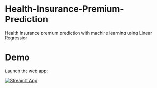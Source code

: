 # Health-Insurance-Premium-Prediction
Health Insurance premium prediction with machine learning using Linear Regression

# Demo

Launch the web app:

[![Streamlit App](https://static.streamlit.io/badges/streamlit_badge_black_white.svg)](https://share.streamlit.io/akshaynarvate/health-insurance-premium-prediction/main/main.py)
